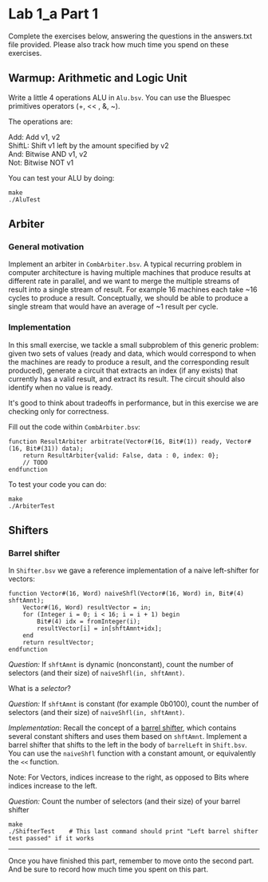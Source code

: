 # Lab 1_a Part 1

Complete the exercises below, answering the questions in the answers.txt file provided. Please also track how much time you spend on these exercises.

## Warmup: Arithmetic and Logic Unit

Write a little 4 operations ALU in `Alu.bsv`. You can use the Bluespec primitives operators (+, << , &, ~).

The operations are:

Add: Add v1, v2<br>
ShiftL: Shift v1 left by the amount specified by v2<br>
And: Bitwise AND v1, v2<br>
Not: Bitwise NOT v1

You can test your ALU by doing: 
```
make
./AluTest
``` 

## Arbiter 

### General motivation 
Implement an arbiter in `CombArbiter.bsv`.
A typical recurring problem in computer architecture is having multiple machines that produce results at different rate in parallel, and we want to merge the multiple streams of result into a single stream of result.
For example 16 machines each take ~16 cycles to produce a result. Conceptually, we should be able to produce a single stream that would have an average of ~1 result per cycle.

### Implementation
In this small exercise, we tackle a small subproblem of this generic problem: given two sets of values (ready and data, which would correspond to when the machines are ready to produce a result, and the corresponding result produced), generate a circuit that extracts an index (if any exists) that currently has a valid result, and extract its result. The circuit should also identify when no value is ready.

It's good to think about tradeoffs in performance, but in this exercise we are checking only for correctness.

Fill out the code within `CombArbiter.bsv`:

```
function ResultArbiter arbitrate(Vector#(16, Bit#(1)) ready, Vector#(16, Bit#(31)) data);
	return ResultArbiter{valid: False, data : 0, index: 0};
	// TODO
endfunction
```

To test your code you can do:
```
make
./ArbiterTest
```

## Shifters

### Barrel shifter
In `Shifter.bsv` we gave a reference implementation of a naive left-shifter for vectors:

```
function Vector#(16, Word) naiveShfl(Vector#(16, Word) in, Bit#(4) shftAmnt);
    Vector#(16, Word) resultVector = in; 
    for (Integer i = 0; i < 16; i = i + 1) begin
        Bit#(4) idx = fromInteger(i);
        resultVector[i] = in[shftAmnt+idx];
    end
    return resultVector;
endfunction
```

_Question:_ If `shftAmnt` is dynamic (nonconstant), count the number of selectors (and their size) of `naiveShfl(in, shftAmnt)`.

What is a *selector*?

_Question:_ If `shftAmnt` is constant (for example 0b0100), count the number of selectors (and their size) of `naiveShfl(in, shftAmnt)`.

_Implementation_: Recall the concept of a [barrel shifter](https://en.wikipedia.org/wiki/Barrel_shifter), which contains several constant shifters and uses them based on `shftAmnt`. 
Implement a barrel shifter that shifts to the left in the body of `barrelLeft` in `Shift.bsv`.
You can use the `naiveShfl` function with a constant amount, or equivalently the `<<` function. 

Note: For Vectors, indices increase to the right, as opposed to Bits where indices increase to the left.

_Question:_ Count the number of selectors (and their size) of your barrel shifter

```
make
./ShifterTest    # This last command should print "Left barrel shifter test passed" if it works
```

---

Once you have finished this part, remember to move onto the second part. And be sure to record how much time you spent on this part.
